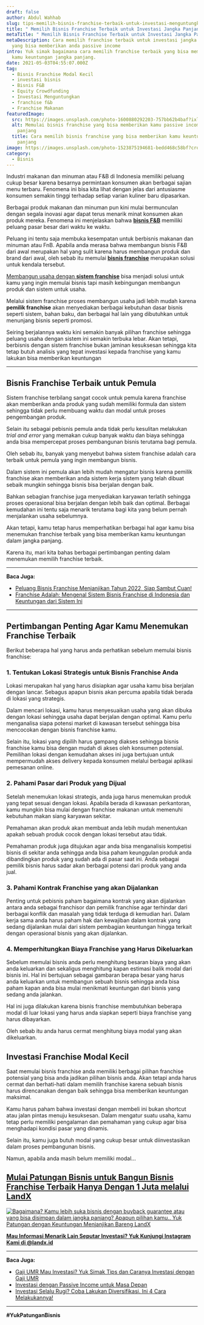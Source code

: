 ```yaml
---
draft: false
author: Abdul Wahhab
slug: tips-memilih-bisnis-franchise-terbaik-untuk-investasi-menguntungkan-jangka-panjang
title: " Memilih Bisnis Franchise Terbaik untuk Investasi Jangka Panjang"
metaTitle: " Memilih Bisnis Franchise Terbaik untuk Investasi Jangka Panjang"
metaDescription: Cara memilih franchise terbaik untuk investasi jangka panjang
  yang bisa memberikan anda passive income
intro: Yuk simak bagaimana cara memilih franchise terbaik yang bisa memberikan
  kamu keuntungan jangka panjang.
date: 2021-05-03T04:55:07.000Z
tag:
  - Bisnis Franchise Modal Kecil
  - investasi bisnis
  - Bisnis F&B
  - Equity Crowdfunding
  - Investasi Menguntungkan
  - franchise f&b
  - Franchise Makanan
featuredImage:
  src: https://images.unsplash.com/photo-1600880292203-757bb62b4baf?ixlib=rb-1.2.1&ixid=MnwxMjA3fDB8MHxwaG90by1wYWdlfHx8fGVufDB8fHx8&auto=format&fit=crop&w=1470&q=80
  alt: Memulai bisnis franchise yang bisa memberikan kamu passive income jangka
    panjang
  title: Cara memilih bisnis franchise yang bisa memberikan kamu keuntungan jangka
    panjang
image: https://images.unsplash.com/photo-1523875194681-bedd468c58bf?crop=entropy&cs=tinysrgb&fit=max&fm=jpg&ixid=MnwxMTc3M3wwfDF8c2VhcmNofDExfHxGcmFuY2hpc2UlMjBidXNpbmVzc3xlbnwwfHx8fDE2NDEyMTE0Nzg&ixlib=rb-1.2.1&q=80&w=1080
category:
  - Bisnis
---
```

Industri makanan dan minuman atau F&B di Indonesia memiliki peluang cukup besar karena besarnya permintaan konsumen akan berbagai sajian menu terbaru. Fenomena ini bisa kita lihat dengan jelas dari antusiasme konsumen semakin tinggi terhadap setiap varian kuliner baru dipasarkan.

Berbagai produk makanan dan minuman pun kini mulai bermunculan dengan segala inovasi agar dapat terus menarik minat konsumen akan produk mereka. Fenomena ini menjelaskan bahwa **[bisnis F&B](https://landx.id/)** memiliki peluang pasar besar dari waktu ke waktu.

Peluang ini tentu saja membuka kesempatan untuk berbisnis makanan dan minuman atau FnB. Apabila anda merasa bahwa membangun bisnis F&B dari awal merupakan hal yang sulit karena harus membangun produk dan brand dari awal, oleh sebab itu memulai **[bisnis franchise](https://landx.id/)** merupakan solusi untuk kendala tersebut.

[Membangun usaha dengan **sistem franchise**](https://landx.id/) bisa menjadi solusi untuk kamu yang ingin memulai bisnis tapi masih kebingungan membangun produk dan sistem untuk usaha.

Melalui sistem franchise proses membangun usaha jadi lebih mudah karena **pemilik franchise** akan menyediakan berbagai kebutuhan dasar bisnis seperti sistem, bahan baku, dan berbagai hal lain yang dibutuhkan untuk menunjang bisnis seperti promosi.

Seiring berjalannya waktu kini semakin banyak pilihan franchise sehingga peluang usaha dengan sistem ini semakin terbuka lebar. Akan tetapi, berbisnis dengan sistem franchise bukan jaminan kesuksesan sehingga kita tetap butuh analisis yang tepat investasi kepada franchise yang kamu lakukan bisa memberikan keuntungan

- - -

## Bisnis Franchise Terbaik untuk Pemula

Sistem franchise terbilang sangat cocok untuk pemula karena franchise akan memberikan anda produk yang sudah memiliki formula dan sistem sehingga tidak perlu membuang waktu dan modal untuk proses pengembangan produk.

Selain itu sebagai pebisnis pemula anda tidak perlu kesulitan melakukan *trial and error* yang memakan cukup banyak waktu dan biaya sehingga anda bisa mempercepat proses pembangunan bisnis terutama bagi pemula.

Oleh sebab itu, banyak yang menyebut bahwa sistem franchise adalah cara terbaik untuk pemula yang ingin membangun bisnis.

Dalam sistem ini pemula akan lebih mudah mengatur bisnis karena pemilik franchise akan memberikan anda sistem kerja sistem yang telah dibuat sebaik mungkin sehingga bisnis bisa berjalan dengan baik.

Bahkan sebagian franchise juga menyediakan karyawan terlatih sehingga proses operasional bisa berjalan dengan lebih baik dan optimal. Berbagai kemudahan ini tentu saja menarik terutama bagi kita yang belum pernah menjalankan usaha sebelumnya.

Akan tetapi, kamu tetap harus memperhatikan berbagai hal agar kamu bisa menemukan franchise terbaik yang bisa memberikan kamu keuntungan dalam jangka panjang.

Karena itu, mari kita bahas berbagai pertimbangan penting dalam menemukan  memilih franchise terbaik.

- - -

**Baca Juga:**

* [Peluang Bisnis Franchise Menjanjikan Tahun 2022, Siap Sambut Cuan!](https://landx.id/blog/peluang-bisnis-franchise-terbaik-di-tahun-2022/)
* [Franchise Adalah: Mengenal Sistem Bisnis Franchise di Indonesia dan Keuntungan dari Sistem Ini](https://landx.id/blog/memiliki-bisnis-franchise-untuk-pemula/)

- - -

## Pertimbangan Penting Agar Kamu Menemukan Franchise Terbaik

Berikut beberapa hal yang harus anda perhatikan sebelum memulai bisnis franchise:

### 1. Tentukan Lokasi Strategis untuk Bisnis Franchise Anda

Lokasi merupakan hal yang harus disiapkan agar usaha kamu bisa berjalan dengan lancar. Sebagus apapun bisnis akan percuma apabila tidak berada di lokasi yang strategis.

Dalam mencari lokasi, kamu harus menyesuaikan usaha yang akan dibuka dengan lokasi sehingga usaha dapat berjalan dengan optimal. Kamu perlu menganalisa siapa potensi market di kawasan tersebut sehingga bisa mencocokan dengan bisnis franchise kamu.

Selain itu, lokasi yang dipilih harus gampang diakses sehingga bisnis franchise kamu bisa dengan mudah di akses oleh konsumen potensial. Pemilihan lokasi dengan kemudahan akses ini juga bertujuan untuk mempermudah akses delivery kepada konsumen melalui berbagai aplikasi pemesanan online.

### 2. Pahami Pasar dari Produk yang Dijual

Setelah menemukan lokasi strategis, anda juga harus menemukan produk yang tepat sesuai dengan lokasi. Apabila berada di kawasan perkantoran, kamu mungkin bisa mulai dengan franchise makanan untuk memenuhi kebutuhan makan siang karyawan sekitar.

Pemahaman akan produk akan membuat anda lebih mudah menentukan apakah sebuah produk cocok dengan lokasi tersebut atau tidak.

Pemahaman produk juga ditujukan agar anda bisa menganalisis kompetisi bisnis di sekitar anda sehingga anda bisa paham keunggulan produk anda dibandingkan produk yang sudah ada di pasar saat ini. Anda sebagai pemilik bisnis harus sadar akan berbagai potensi dari produk yang anda jual.

### 3. Pahami Kontrak Franchise yang akan Dijalankan

Penting untuk pebisnis paham bagaimana kontrak yang akan dijalankan antara anda sebagai franchisor dan pemilik franchise agar terhindar dari berbagai konflik dan masalah yang tidak terduga di kemudian hari. Dalam kerja sama anda harus paham hak dan kewajiban dalam kontrak yang sedang dijalankan mulai dari sistem pembagian keuntungan hingga terkait dengan operasional bisnis yang akan dijalankan.

### 4. Memperhitungkan Biaya Franchise yang Harus Dikeluarkan

Sebelum memulai bisnis anda perlu menghitung besaran biaya yang akan anda keluarkan dan sekaligus menghitung kapan estimasi balik modal dari bisnis ini. Hal ini bertujuan sebagai gambaran berapa besar yang harus anda keluarkan untuk membangun sebuah bisnis sehingga anda bisa paham kapan anda bisa mulai menikmati keuntungan dari bisnis yang sedang anda jalankan.

Hal ini juga dilakukan karena bisnis franchise membutuhkan beberapa modal di luar lokasi yang harus anda siapkan seperti biaya franchise yang harus dibayarkan.

Oleh sebab itu anda harus cermat menghitung biaya modal yang akan dikeluarkan.

## Investasi Franchise Modal Kecil

Saat memulai bisnis franchise anda memiliki berbagai pilihan franchise potensial yang bisa anda jadikan pilihan bisnis anda. Akan tetapi anda harus cermat dan berhati-hati dalam memilih franchise karena sebuah bisnis harus direncanakan dengan baik sehingga bisa memberikan keuntungan maksimal.

Kamu harus paham bahwa investasi dengan membeli ini bukan shortcut atau jalan pintas menuju kesuksesan. Dalam mengatur suatu usaha, kamu tetap perlu memiliki pengalaman dan pemahaman yang cukup agar bisa menghadapi kondisi pasar yang dinamis.

Selain itu, kamu juga butuh modal yang cukup besar untuk diinvestasikan dalam proses pembangunan bisnis.

Namun, apabila anda masih belum memiliki modal…

## [Mulai Patungan Bisnis untuk Bangun Bisnis Franchise Terbaik Hanya Dengan 1 Juta melalui LandX](https://landx.id/)

[![Bagaimana? Kamu lebih suka bisnis dengan buyback guarantee atau yang bisa disimpan dalam jangka panjang? Apapun pilihan kamu.. Yuk Patungan  dengan Keuntungan Menjanjikan Bareng LandX](https://accountgram-production.sfo2.cdn.digitaloceanspaces.com/landx_ghost/2021/10/Equity-Crowdfunding-di-Indonesia-1--3.png)](http://landx.id/project/)

**[Mau Informasi Menarik Lain Seputar Investasi? Yuk Kunjungi Instagram Kami di @landx.id](https://www.instagram.com/landx.id/?utm_medium=copy_link)**

- - -

**Baca Juga:**

* [Gaji UMR Mau Investasi? Yuk Simak Tips dan Caranya Investasi dengan Gaji UMR](https://landx.id/blog/cara-investasi-dengan-gaji-umr/)
* [Investasi dengan Passive Income untuk Masa Depan](https://landx.id/blog/investasi-dengan-passive-income-untuk-masa-depan/)
* [Investasi Selalu Rugi? Coba Lakukan Diversifikasi. Ini 4 Cara Melakukannya!](https://landx.id/blog/arti-penting-diversifikasi-dalam-investasi/)

- - -

**\#YukPatunganBisnis**